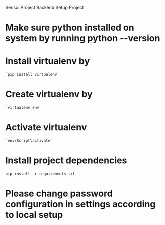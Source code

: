 Sensoi Project Backend
Setup Project

# Make sure python installed on system by running python --version
# Install virtualenv by
    `pip install virtualenv`
# Create virtualenv by
    `virtualenv env`
# Activate virtualenv
    `env\Script\activate`
# Install project dependencies
    pip install -r requirements.txt
# Please change password configuration in settings according to local setup
